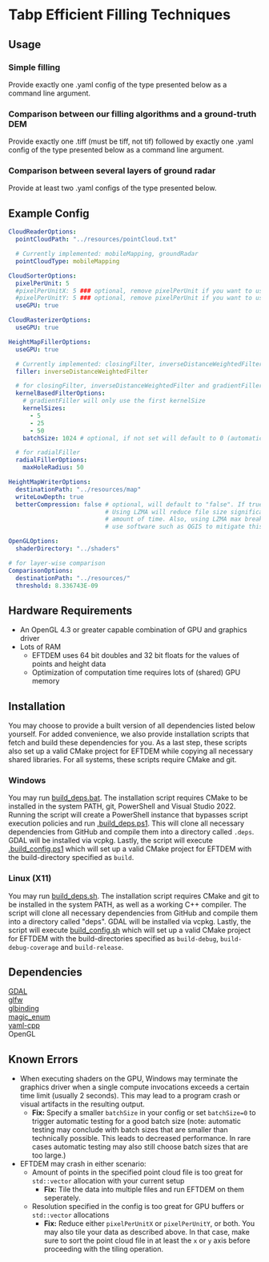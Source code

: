 # Tabp Efficient Filling Techniques

## Usage
### Simple filling
Provide exactly one .yaml config of the type presented below as a command line argument.

### Comparison between our filling algorithms and a ground-truth DEM
Provide exactly one .tiff (must be tiff, not tif) followed by exactly one .yaml config of the type presented below as a command line argument.

### Comparison between several layers of ground radar
Provide at least two .yaml configs of the type presented below.

## Example Config
```yaml
CloudReaderOptions:
  pointCloudPath: "../resources/pointCloud.txt"

  # Currently implemented: mobileMapping, groundRadar
  pointCloudType: mobileMapping

CloudSorterOptions:
  pixelPerUnit: 5
  #pixelPerUnitX: 5 ### optional, remove pixelPerUnit if you want to use this
  #pixelPerUnitY: 5 ### optional, remove pixelPerUnit if you want to use this
  useGPU: true

CloudRasterizerOptions:
  useGPU: true

HeightMapFillerOptions:
  useGPU: true

  # Currently implemented: closingFilter, inverseDistanceWeightedFilter, radialFiller, gradientFiller, dummy (use dummy to output the unfilled rasterized version)
  filler: inverseDistanceWeightedFilter

  # for closingFilter, inverseDistanceWeightedFilter and gradientFiller
  kernelBasedFilterOptions:
    # gradientFiller will only use the first kernelSize
    kernelSizes:
      - 5
      - 25
      - 50
    batchSize: 1024 # optional, if not set will default to 0 (automatically trying to find possible batch size)

  # for radialFiller
  radialFillerOptions:
    maxHoleRadius: 50

HeightMapWriterOptions:
  destinationPath: "../resources/map"
  writeLowDepth: true
  betterCompression: false # optional, will default to "false". If true, GDAL will use LZMA compression, if false, LZW.
                           # Using LZMA will reduce file size significantly, however, the export will take a much extended
                           # amount of time. Also, using LZMA max break compatibility with standard image viewers. You may
                           # use software such as QGIS to mitigate this issue.

OpenGLOptions:
  shaderDirectory: "../shaders"

# for layer-wise comparison
ComparisonOptions:
  destinationPath: "../resources/"
  threshold: 8.336743E-09
```

## Hardware Requirements
- An OpenGL 4.3 or greater capable combination of GPU and graphics driver
- Lots of RAM
  - EFTDEM uses 64 bit doubles and 32 bit floats for the values of points and height data
  - Optimization of computation time requires lots of (shared) GPU memory

## Installation

You may choose to provide a built version of all dependencies listed below yourself. For added convenience,
we also provide installation scripts that fetch and build these dependencies for you. As a last step,
these scripts also set up a valid CMake project for EFTDEM while copying all necessary
shared libraries. For all systems, these scripts require CMake and git.

### Windows

You may run [build_deps.bat](./build_deps.bat). The installation script requires CMake to be installed in the system PATH,
git, PowerShell and Visual Studio 2022.
Running the script will create a PowerShell instance that bypasses script execution policies and run [.build_deps.ps1](./.build_deps.ps1).
This will clone all necessary dependencies from GitHub and compile them into a directory called `.deps`. GDAL will be installed via vcpkg.
Lastly, the script will execute [.build_config.ps1](./.build_config.ps1) which will set up a valid CMake project for
EFTDEM with the build-directory specified as `build`.

### Linux (X11)

You may run [build_deps.sh](./build_deps.sh). The installation script requires CMake and git to be installed in the system PATH,
as well as a working C++ compiler.
The script will clone all necessary dependencies from GitHub and compile them into a directory called "deps". GDAL will be installed via vcpkg.
Lastly, the script will execute [build_config.sh](./build_config.sh) which will set up a valid CMake project for
EFTDEM with the build-directories specified as `build-debug`, `build-debug-coverage` and `build-release`.

## Dependencies

[GDAL](https://gdal.org/)  
[glfw](https://www.glfw.org/)  
[glbinding](https://github.com/cginternals/glbinding)  
[magic_enum](https://github.com/Neargye/magic_enum)  
[yaml-cpp](https://github.com/jbeder/yaml-cpp)  
OpenGL

## Known Errors

- When executing shaders on the GPU, Windows may terminate the graphics driver when a single compute invocations exceeds
a certain time limit (usually 2 seconds). This may lead to a program crash or visual artifacts in the resulting output.
  - **Fix:** Specify a smaller `batchSize` in your config or set `batchSize=0` to trigger automatic testing for a good batch size
    (note: automatic testing may conclude with batch sizes that are smaller than technically possible. This leads to decreased performance.
    In rare cases automatic testing may also still choose batch sizes that are too large.)
- EFTDEM may crash in either scenario:
  - Amount of points in the specified point cloud file is too great for `std::vector` allocation with your current setup
    - **Fix:** Tile the data into multiple files and run EFTDEM on them seperately.
  - Resolution specified in the config is too great for GPU buffers or `std::vector` allocations
    - **Fix:** Reduce either `pixelPerUnitX` or `pixelPerUnitY`, or both. You may also tile your data as described above.
    In that case, make sure to sort the point cloud file in at least the `x` or `y` axis before proceeding with the tiling
    operation.